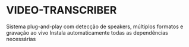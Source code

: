 # VIDEO-TRANSCRIBER
Sistema plug-and-play com detecção de speakers, múltiplos formatos e gravação ao vivo Instala automaticamente todas as dependências necessárias
